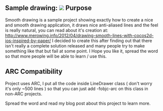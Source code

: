 Sample drawing:
![](https://github.com/krzysztofzablocki/smooth-drawing/raw/master/Example.png)
Purpose
--------------

Smooth drawing is a sample project showing exactly how to create a nice and smooth drawing application, it draws nice anti-aliased lines and the feel is really natural, you can read about it's creation at: http://www.merowing.info/2012/04/drawing-smooth-lines-with-cocos2d-ios-inspired-by-paper/
I decided to create this after finding out that there isn't really a complete solution released and many people try to make something like that but fail at some point. I Hope you like it, spread the word so that more people will be able to learn / use this.


ARC Compatibility
------------------

Project uses ARC, I put all the code inside LineDrawer class ( don't worry it's only ~500 lines ) so that you can just add -fobjc-arc on this class in non-ARC projects.

Spread the word and read my blog post about this project to learn more.